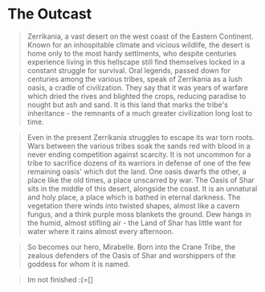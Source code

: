 # The Outcast

> Zerrikania, a vast desert on the west coast of the Eastern Continent. Known for an inhospitable climate and vicious wildlife, the desert is home only to the most hardy settlments, who despite centuries experience living in this hellscape still find themselves locked in a constant struggle for survival. Oral legends, passed down for centuries among the various tribes, speak of Zerrikania as a lush oasis, a cradle of civilization. They say that it was years of warfare which dried the rives and blighted the crops, reducing paradise to nought but ash and sand. It is this land that marks the tribe's inheritance - the remnants of a much greater civilization long lost to time.

> Even in the present Zerrikania struggles to escape its war torn roots. Wars between the various tribes soak the sands red with blood in a never ending competition against scarcity. It is not uncommon for a tribe to sacrifice dozens of its warriors in defense of one of the few remaining oasis' which dot the land. One oasis dwarfs the other, a place like the old times, a place unscarred by war. The Oasis of Shar sits in the middle of this desert, alongside the coast. It is an unnatural and holy place, a place which is bathed in eternal darkness. The vegetation there winds into twisted shapes, almost like a cavern fungus, and a think purple moss blankets the ground. Dew hangs in the humid, almost stifling air - the Land of Shar has little want for water where it rains almost every afternoon.

> So becomes our hero, Mirabelle. Born into the Crane Tribe, the zealous defenders of the Oasis of Shar and worshippers of the goddess for whom it is named.

> Im not finished :(=[]